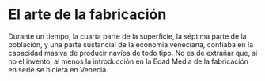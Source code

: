# El arte de la fabricación

Durante un tiempo, la cuarta parte de la superficie, la séptima parte de la
población, y una parte sustancial de la economía veneciana, confiaba en la
capacidad masiva de producir navíos de todo tipo. No es de extrañar que, si no
el invento, al menos la introducción en la Edad Media de la fabricación en serie
se hiciera en Venecia.
